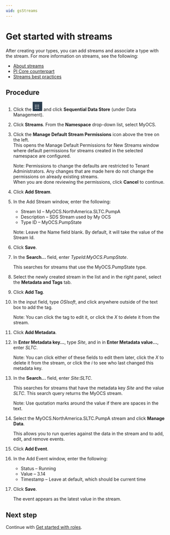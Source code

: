 ```yaml
---
uid: gsStreams
---
```


# Get started with streams

<!-- Joyce: Do you think this terse intro is sufficient? I am reluctant to get into more detail about streams because we run into the problem of repeating what is covered in the About streams topic. -->

After creating your types, you can add streams and associate a type with the stream. For more information on streams, see the following:

- [About streams](xref:ccStreams)
- [PI Core counterpart](xref:ccStreams#streams-pi-core)
- [Streams best practices](xref:bpStreams)

## Procedure

1. Click the ![Menu icon](images\menu-icon.png) and click **Sequential Data Store** (under Data Management).

1. Click **Streams**. From the **Namespace** drop-down list, select MyOCS.

1. Click the **Manage Default Stream Permissions** icon above the tree on the left.  
    This opens the Manage Default Permissions for New Streams window where default permissions for streams created in the selected namespace are configured. 
   
    Note: Permissions to change the defaults are restricted to Tenant Administrators. Any changes that are made here do not change the permissions on already existing streams.  
    When you are done reviewing the permissions, click **Cancel** to continue.
   
1. Click **Add Stream**.

1. In the Add Stream window, enter the following:

   - Stream Id &ndash; MyOCS.NorthAmerica.SLTC.PumpA
   - Description &ndash; SDS Stream used by My OCS
   - Type ID &ndash; MyOCS.PumpState

    Note: Leave the Name field blank. By default, it will take the value of the Stream Id.

1. Click **Save**.

1. In the **Search...** field, enter _TypeId:MyOCS.PumpState_. 

    This searches for streams that use the MyOCS.PumpState type. 

1. Select the newly created stream in the list and in the right panel, select the **Metadata and Tags** tab.

1. Click **Add Tag**.

1. In the input field, type *OSIsoft*, and click anywhere outside of the text box to add the tag. 

    Note: You can click the tag to edit it, or click the *X* to delete it from the stream.

1. Click **Add Metadata**.

1. In **Enter Metadata key...**, type *Site*, and in in **Enter Metadata value...**, enter *SLTC*. 

    Note: You can click either of these fields to edit them later, click the *X* to delete it from the stream, or click the *i* <!-- add screen capture here --> to see who last changed this metadata key.

1. In the **Search...** field, enter *Site:SLTC*. 

    This searches for streams that have the metadata key *Site* and the value *SLTC*. This search query returns the MyOCS stream. 
   
    Note: Use quotation marks around the value if there are spaces in the text.
    
1. Select the MyOCS.NorthAmerica.SLTC.PumpA stream and click **Manage Data**. 

    This allows you to run queries against the data in the stream and to add, edit, and remove events.

1. Click **Add Event**.

1. In the Add Event window, enter the following: 

   - Status &ndash; Running
   - Value &ndash; 3.14
   - Timestamp &ndash; Leave at default, which should be current time

1. Click **Save**. 

    The event appears as the latest value in the stream.

## Next step

Continue with [Get started with roles](xref:gsRoles).